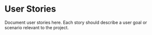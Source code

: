 # User Stories

Document user stories here. Each story should describe a user goal or scenario relevant to the project.

